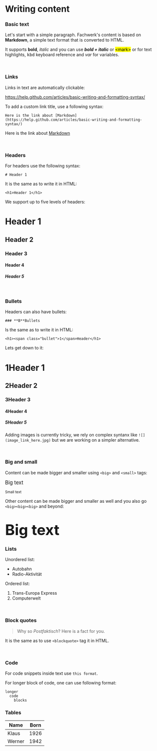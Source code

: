 # Writing content

### Basic text

Let's start with a simple paragraph. Fachwerk's content is based on **Markdown**, a simple text format that is converted to HTML.

It supports **bold**, *italic* and you can use ***bold + italic*** or <mark>\<mark></mark> or  for text highlights, <kbd>kbd</kbd> keyboard reference and <var>var</var> for variables.

<br>

### Links

Links in text are automatically clickable:

https://help.github.com/articles/basic-writing-and-formatting-syntax/ 

To add a custom link title, use a following syntax:

```
Here is the link about [Markdown](https://help.github.com/articles/basic-writing-and-formatting-syntax/)
```

Here is the link about [Markdown](https://help.github.com/articles/basic-writing-and-formatting-syntax/)

<br>

### Headers

For headers use the following syntax:

```
# Header 1
```

It is the same as to write it in HTML:

```
<h1>Header 1</h1>
```

We support up to five levels of headers:

# Header 1
## Header 2
### Header 3
#### Header 4
##### Header 5

<br>

### Bullets

Headers can also have bullets:

```
### **B**Bullets
```

Is the same as to write it in HTML:

```
<h1><span class="bullet">1</span>Header</h1>
```

Lets get down to it:

# **1**Header 1
## **2**Header 2
### **3**Header 3
#### **4**Header 4
##### **5**Header 5

Adding images is currently tricky, we rely on complex syntanx like `![](image_link_here.jpg)` but we are working on a simpler alternative.

<br>

### Big and small

Content can be made bigger and smaller using `<big>` and `<small>` tags:

<big>Big text</big>

<small>Small text</small>

Other content can be made bigger and smaller as well and you also go `<big><big><big>` and beyond:

# <big><big><big>Big text</big></big></big>

### Lists

Unordered list:

  * Autobahn
  * Radio-Aktivität

Ordered list:

  1. Trans-Europa Express
  2. Computerwelt

<br>

### Block quotes

> Why so *Postfaktisch*? Here is a fact for you.

It is the same as to use `<blockquote>` tag it in HTML.

<br>

### Code

For code snippets inside text use `this format`.

For longer block of code, one can use following format:

```
longer
  code
    blocks
```

### Tables

<table>
  <thead>
    <th>Name</th>
    <th>Born</th>
  </thead>
  <tbody>
    <tr>
      <td>Klaus</td>
      <td>1926</td>
    </tr>
    <tr>
      <td>Werner</td>
      <td>1942</td>
    </tr>
  </tbody>
</table>
